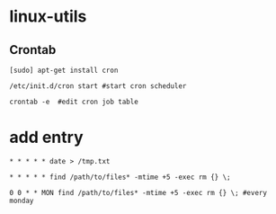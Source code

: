 # linux-utils

## Crontab

`[sudo] apt-get install cron`

`/etc/init.d/cron start #start cron scheduler`

`crontab -e  #edit cron job table`

# add entry
`* * * * * date > /tmp.txt`

`* * * * * find /path/to/files* -mtime +5 -exec rm {} \;`

`0 0 * * MON find /path/to/files* -mtime +5 -exec rm {} \; #every monday`
